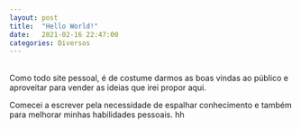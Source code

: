 ```yaml
---
layout: post
title:  "Hello World!"
date:   2021-02-16 22:47:00
categories: Diversos
---
```

<br>
Como todo site pessoal, é de costume darmos as boas vindas ao público e aproveitar para vender as ideias que irei propor aqui.

Comecei a escrever pela necessidade de espalhar conhecimento e também para melhorar minhas habilidades pessoais.
hh
